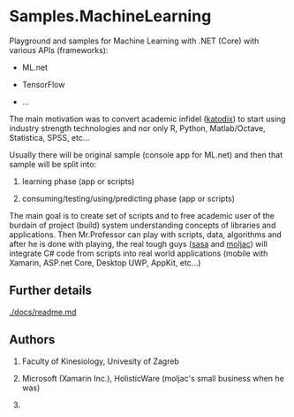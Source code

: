 # Samples.MachineLearning

Playground and samples for Machine Learning with .NET (Core) with various APIs (frameworks):

*   ML.net

*   TensorFlow

*   ...

The main motivation was to convert academic infidel ([katodix]) to start using industry strength
technologies and nor only R, Python, Matlab/Octave, Statistica, SPSS, etc...

Usually there will be original sample (console app for ML.net) and then that sample will be split
into:

1.  learning phase (app or scripts)

2.  consuming/testing/using/predicting phase (app or scripts)

The main goal is to create set of scripts and to free academic user of the burdain of project 
(build) system understanding concepts of libraries and applications. Then Mr.Professor can play
with scripts, data, algorithms and after he is done with playing, the real tough guys ([sasa] and 
[moljac]) will integrate C# code from scripts into real world applications (mobile with Xamarin, 
ASP.net Core, Desktop UWP, AppKit, etc...)

## Further details

[./docs/readme.md](./docs/readme.md)

## Authors

1.  [katodix]: https://github.com/katodix

    Faculty of Kinesiology, Univesity of Zagreb

2.  [moljac]: https://github.com/moljac

    Microsoft (Xamarin Inc.), HolisticWare (moljac's small business when he was)

3.  [sasa]: https://github.com/someone1984

